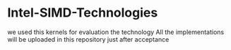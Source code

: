 # Intel-SIMD-Technologies
we used this kernels for evaluation the technology
All the implementations will be uploaded in this repository just after acceptance 
